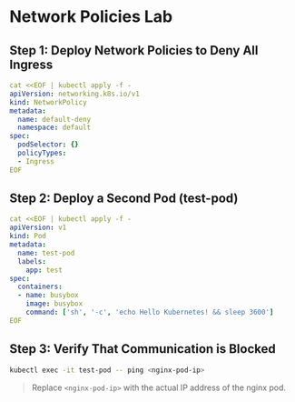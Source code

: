 # Network Policies Lab

## Step 1: Deploy Network Policies to Deny All Ingress

```yaml
cat <<EOF | kubectl apply -f -
apiVersion: networking.k8s.io/v1
kind: NetworkPolicy
metadata:
  name: default-deny
  namespace: default
spec:
  podSelector: {}
  policyTypes:
  - Ingress
EOF
```

## Step 2: Deploy a Second Pod (test-pod)

```yaml
cat <<EOF | kubectl apply -f -
apiVersion: v1
kind: Pod
metadata:
  name: test-pod
  labels:
    app: test
spec:
  containers:
  - name: busybox
    image: busybox
    command: ['sh', '-c', 'echo Hello Kubernetes! && sleep 3600']
EOF
```

## Step 3: Verify That Communication is Blocked

```bash
kubectl exec -it test-pod -- ping <nginx-pod-ip>
```

> Replace `<nginx-pod-ip>` with the actual IP address of the nginx pod.